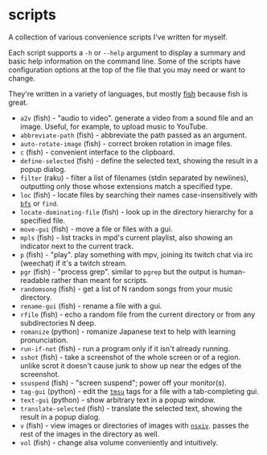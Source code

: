 # scripts

A collection of various convenience scripts I've written for myself.

Each script supports a `-h` or `--help` argument to display a summary and basic help information on the command line. Some of the scripts have configuration options at the top of the file that you may need or want to change.

They're written in a variety of languages, but mostly [fish](https://fishshell.com/) because fish is great.

* `a2v` (fish) - "audio to video". generate a video from a sound file and an image. Useful, for example, to upload music to YouTube.
* `abbreviate-path` (fish) - abbreviate the path passed as an argument.
* `auto-rotate-image` (fish) - correct broken rotation in image files.
* `c` (fish) - convenient interface to the clipboard.
* `define-selected` (fish) - define the selected text, showing the result in a popup dialog.
* `filter` (raku) - filter a list of filenames (stdin separated by newlines), outputting only those whose extensions match a specified type.
* `loc` (fish) - locate files by searching their names case-insensitively with [`bfs`](https://github.com/tavianator/bfs) or `find`.
* `locate-dominating-file` (fish) - look up in the directory hierarchy for a specified file.
* `move-gui` (fish) - move a file or files with a gui.
* `mpls` (fish) - list tracks in mpd's current playlist, also showing an indicator next to the current track.
* `p` (fish) - "play". play something with mpv, joining its twitch chat via irc (weechat) if it's a twitch stream.
* `pgr` (fish) - "process grep". similar to `pgrep` but the output is human-readable rather than meant for scripts.
* `randomsong` (fish) - get a list of N random songs from your music directory.
* `rename-gui` (fish) - rename a file with a gui.
* `rfile` (fish) - echo a random file from the current directory or from any subdirectories N deep.
* `romanize` (python) - romanize Japanese text to help with learning pronunciation.
* `run-if-not` (fish) - run a program only if it isn't already running.
* `sshot` (fish) - take a screenshot of the whole screen or of a region. unlike scrot it doesn't cause junk to show up near the edges of the screenshot.
* `ssuspend` (fish) - "screen suspend"; power off your monitor(s).
* `tag-gui` (python) - edit the [`tmsu`](https://github.com/oniony/TMSU) tags for a file with a tab-completing gui.
* `text-gui` (python) - show arbitrary text in a popup window.
* `translate-selected` (fish) - translate the selected text, showing the result in a popup dialog.
* `v` (fish) - view images or directories of images with [`nsxiv`](https://github.com/nsxiv/nsxiv). passes the rest of the images in the directory as well.
* `vol` (fish) - change alsa volume conveniently and intuitively.
